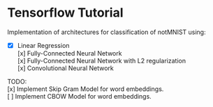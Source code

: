 # Tensorflow Tutorial
Implementation of architectures for classification of notMNIST using:  

- [x] Linear Regression  
 [x] Fully-Connected Neural Network  
 [x] Fully-Connected Neural Network with L2 regularization  
 [x] Convolutional Neural Network  

TODO:  
 [x] Implement Skip Gram Model for word embeddings.  
 [ ] Implement CBOW Model for word embeddings.
